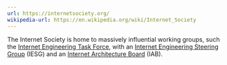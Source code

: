 ```yaml
---
url: https://internetsociety.org/
wikipedia-url: https://en.wikipedia.org/wiki/Internet_Society
---
```

The Internet Society is home to massively influential working groups, such the [Internet Engineering Task Force](https://www.ietf.org/), with an [Internet Engineering Steering Group](https://www.ietf.org/about/groups/iesg/) (IESG) and an [Internet Architecture Board](https://www.iab.org/) (IAB).